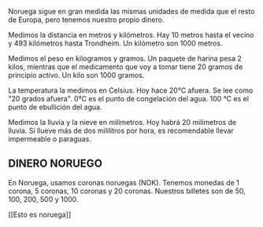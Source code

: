 Noruega sigue en gran medida las mismas unidades de medida que el resto de Europa, pero tenemos nuestro propio dinero.

Medimos la distancia en metros y kilómetros. Hay 10 metros hasta el vecino y 493 kilómetros hasta Trondheim. Un kilómetro son 1000 metros.

Medimos el peso en kilogramos y gramos. Un paquete de harina pesa 2 kilos, mientras que el medicamento que voy a tomar tiene 20 gramos de principio activo. Un kilo son 1000 gramos.

La temperatura la medimos en Celsius. Hoy hace 20°C afuera. Se lee como "20 grados afuera". 0°C es el punto de congelación del agua. 100 °C es el punto de ebullición del agua.

Medimos la lluvia y la nieve en milímetros. Hoy habrá 20 milímetros de lluvia. Si llueve más de dos mililitros por hora, es recomendable llevar impermeable o paraguas.

## DINERO NORUEGO

En Noruega, usamos coronas noruegas (NOK). Tenemos monedas de 1 corona, 5 coronas, 10 coronas y 20 coronas. Nuestros billetes son de 50, 100, 200, 500 y 1000.


[[Esto es noruega]]